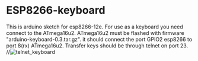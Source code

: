 # ESP8266-keyboard
This is arduino sketch for esp8266-12e. For use as a keyboard you need connect to the ATmega16u2.
ATmega16u2 must be flashed with firmware "arduino-keyboard-0.3.tar.gz".
it should connect the port GPIO2 esp8266 to port 8(rx) ATmega16u2.
Transfer keys should be through telnet on port 23.
//![telnet_keyboard](https://user-images.githubusercontent.com/31064571/29405421-869bc952-8346-11e7-8920-c05f7f90aef6.JPG)
